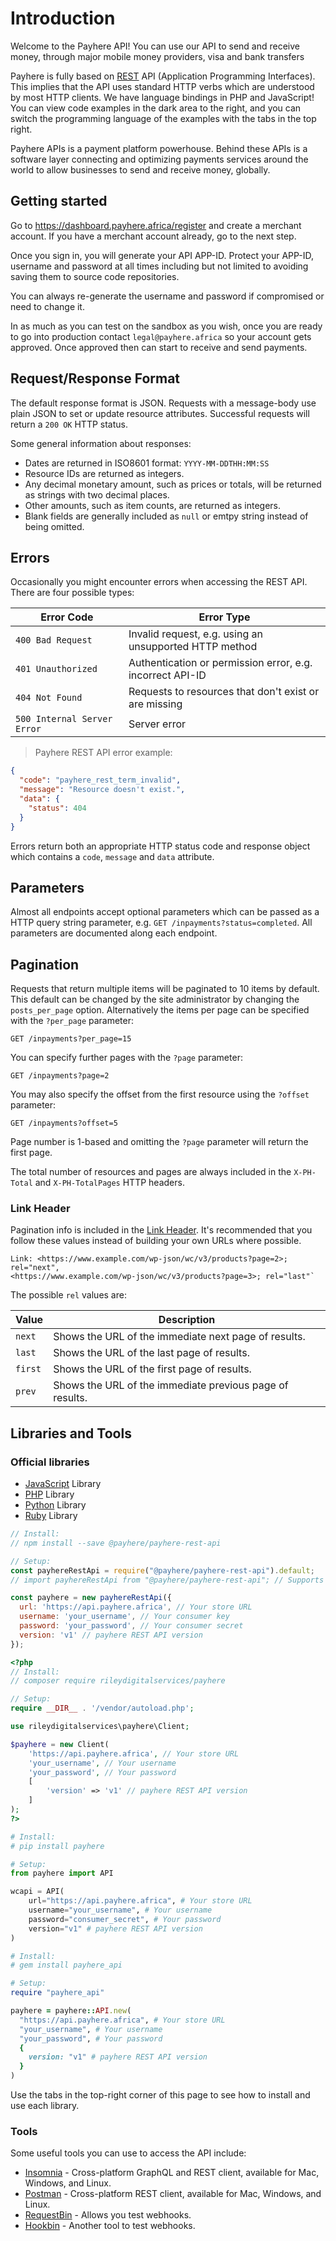 # Introduction #

Welcome to the Payhere API! You can use our API to send and receive money, through major mobile money providers, visa and bank transfers

Payhere is fully based on [REST](http://en.wikipedia.org/wiki/Representational_State_Transfer) API  (Application Programming Interfaces). This implies that the API uses standard HTTP verbs which are understood by most HTTP clients. We have language bindings in PHP and JavaScript! You can view code examples in the dark area to the right, and you can switch the programming language of the examples with the tabs in the top right.

Payhere APIs is a payment platform powerhouse. Behind these APIs is a software layer connecting and optimizing payments services around the world to allow businesses to send and receive money, globally.

## Getting started ##

Go to https://dashboard.payhere.africa/register and create a merchant account. If you have a merchant account already, go to the next step.

Once you sign in, you will generate your API APP-ID. Protect your APP-ID, username and password at all times including but not limited to avoiding saving them to source code repositories.

You can always re-generate the username and password if compromised or need to change it.

In as much as you can test on the sandbox as you wish, once you are ready to go into production contact `legal@payhere.africa` so your account gets approved. Once approved then can start to receive and send payments.

## Request/Response Format ##

The default response format is JSON. Requests with a message-body use plain JSON to set or update resource attributes. Successful requests will return a `200 OK` HTTP status.

Some general information about responses:

* Dates are returned in ISO8601 format: `YYYY-MM-DDTHH:MM:SS`
* Resource IDs are returned as integers.
* Any decimal monetary amount, such as prices or totals, will be returned as strings with two decimal places.
* Other amounts, such as item counts, are returned as integers.
* Blank fields are generally included as `null` or emtpy string instead of being omitted.

## Errors ##

Occasionally you might encounter errors when accessing the REST API. There are four possible types:

| Error Code                  | Error Type                                                  |
|-----------------------------|-------------------------------------------------------------|
| `400 Bad Request`           | Invalid request, e.g. using an unsupported HTTP method      |
| `401 Unauthorized`          | Authentication or permission error, e.g. incorrect API-ID |
| `404 Not Found`             | Requests to resources that don't exist or are missing       |
| `500 Internal Server Error` | Server error                                                |

> Payhere REST API error example:

```json
{
  "code": "payhere_rest_term_invalid",
  "message": "Resource doesn't exist.",
  "data": {
    "status": 404
  }
}
```

Errors return both an appropriate HTTP status code and response object which contains a `code`, `message` and `data` attribute.

## Parameters ##

Almost all endpoints accept optional parameters which can be passed as a HTTP query string parameter, e.g. `GET /inpayments?status=completed`. All parameters are documented along each endpoint.

## Pagination ##

Requests that return multiple items will be paginated to 10 items by default. This default can be changed by the site administrator by changing the `posts_per_page` option. Alternatively the items per page can be specified with the `?per_page` parameter:

`GET /inpayments?per_page=15`

You can specify further pages with the `?page` parameter:

`GET /inpayments?page=2`

You may also specify the offset from the first resource using the `?offset` parameter:

`GET /inpayments?offset=5`

Page number is 1-based and omitting the `?page` parameter will return the first page.

The total number of resources and pages are always included in the `X-PH-Total` and `X-PH-TotalPages` HTTP headers.

### Link Header ###

Pagination info is included in the [Link Header](http://tools.ietf.org/html/rfc5988). It's recommended that you follow these values instead of building your own URLs where possible.

```
Link: <https://www.example.com/wp-json/wc/v3/products?page=2>; rel="next",
<https://www.example.com/wp-json/wc/v3/products?page=3>; rel="last"`
```

The possible `rel` values are:

|  Value  |                       Description                        |
|---------|----------------------------------------------------------|
| `next`  | Shows the URL of the immediate next page of results.     |
| `last`  | Shows the URL of the last page of results.               |
| `first` | Shows the URL of the first page of results.              |
| `prev`  | Shows the URL of the immediate previous page of results. |

## Libraries and Tools ##

### Official libraries ###

- [JavaScript](https://www.npmjs.com/package/@payhere/payhere-rest-api) Library
- [PHP](https://packagist.org/packages/rileydigitalservices/payhere) Library
- [Python](https://pypi.python.org/pypi/payhere) Library
- [Ruby](https://rubygems.org/gems/payhere_api) Library

```javascript
// Install:
// npm install --save @payhere/payhere-rest-api

// Setup:
const payhereRestApi = require("@payhere/payhere-rest-api").default;
// import payhereRestApi from "@payhere/payhere-rest-api"; // Supports ESM

const payhere = new payhereRestApi({
  url: 'https://api.payhere.africa', // Your store URL
  username: 'your_username', // Your consumer key
  password: 'your_password', // Your consumer secret
  version: 'v1' // payhere REST API version
});
```

```php
<?php
// Install:
// composer require rileydigitalservices/payhere

// Setup:
require __DIR__ . '/vendor/autoload.php';

use rileydigitalservices\payhere\Client;

$payhere = new Client(
    'https://api.payhere.africa', // Your store URL
    'your_username', // Your username
    'your_password', // Your password
    [
        'version' => 'v1' // payhere REST API version
    ]
);
?>
```

```python
# Install:
# pip install payhere

# Setup:
from payhere import API

wcapi = API(
    url="https://api.payhere.africa", # Your store URL
    username="your_username", # Your username
    password="consumer_secret", # Your password
    version="v1" # payhere REST API version
)
```

```ruby
# Install:
# gem install payhere_api

# Setup:
require "payhere_api"

payhere = payhere::API.new(
  "https://api.payhere.africa", # Your store URL
  "your_username", # Your username
  "your_password", # Your password
  {
    version: "v1" # payhere REST API version
  }
)
```

<aside class="notice">
	Use the tabs in the top-right corner of this page to see how to install and use each library.
</aside>

### Tools ###

Some useful tools you can use to access the API include:

- [Insomnia](https://insomnia.rest) - Cross-platform GraphQL and REST client, available for Mac, Windows, and Linux.
- [Postman](https://www.getpostman.com/) - Cross-platform REST client, available for Mac, Windows, and Linux.
- [RequestBin](https://requestbin.com) - Allows you test webhooks.
- [Hookbin](https://hookbin.com/) - Another tool to test webhooks.